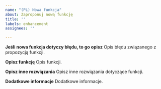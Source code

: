 ```yaml
---
name: "(PL) Nowa funkcja"
about: Zaproponuj nową funkcję
title: ''
labels: enhancement
assignees: ''

---
```


**Jeśli nowa funkcja dotyczy błędu, to go opisz**
Opis błędu związanego z propozycją funkcji.

**Opisz funkcję**
Opis funkcji.

**Opisz inne rozwiązania**
Opisz inne rozwiązania dotyczące funkcji.

**Dodatkowe informacje**
Dodatkowe informacje.

